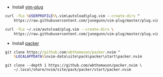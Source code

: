 * Install [vim-plug](https://github.com/junegunn/vim-plug)
```bat
curl -fLo %USERPROFILE%\.vim\autoload\plug.vim --create-dirs ^
    https://raw.githubusercontent.com/junegunn/vim-plug/master/plug.vim
```
```bash
curl -fLo ~/.vim/autoload/plug.vim --create-dirs \
    https://raw.githubusercontent.com/junegunn/vim-plug/master/plug.vim
```
* Install [packer](https://github.com/wbthomason/packer.nvim)
```bat
git clone https://github.com/wbthomason/packer.nvim ^
    %LOCALAPPDATA%\nvim-data\site\pack\packer\start\packer.nvim
```
```shell
git clone --depth 1 https://github.com/wbthomason/packer.nvim \
    ~/.local/share/nvim/site/pack/packer/start/packer.nvim
```